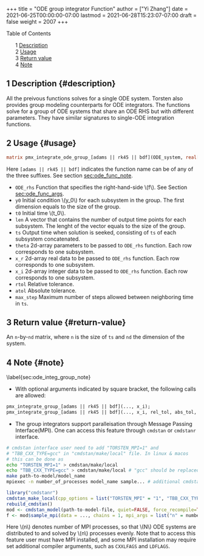 +++
title = "ODE group  integrator Function"
author = ["Yi Zhang"]
date = 2021-06-25T00:00:00-07:00
lastmod = 2021-06-28T15:23:07-07:00
draft = false
weight = 2007
+++

<style>
  .ox-hugo-toc ul {
    list-style: none;
  }
</style>
<div class="ox-hugo-toc toc">
<div></div>

<div class="heading">Table of Contents</div>

- <span class="section-num">1</span> [Description](#description)
- <span class="section-num">2</span> [Usage](#usage)
- <span class="section-num">3</span> [Return value](#return-value)
- <span class="section-num">4</span> [Note](#note)

</div>
<!--endtoc-->



## <span class="section-num">1</span> Description {#description}

All the preivous functions solves for a single ODE system. Torsten also
provides group modeling counterparts for ODE integrators. The
functions solve for a group of ODE systems that share an ODE RHS but with
different parameters. They have similar
signatures to single-ODE integration functions.


## <span class="section-num">2</span> Usage {#usage}

```stan
matrix pmx_integrate_ode_group_[adams || rk45 || bdf](ODE_system, real[ , ] y0, real t0, int[] len, real[] ts, real[ , ] theta, real[ , ] x_r, int[ , ] x_i, [ real rtol, real atol, int max_step ] );
```

Here `[adams || rk45 || bdf]` indicates the
function name can be of any of the three suffixes. See section [sec:ode_func_note](#sec:ode_func_note).

-   `ODE_rhs`
    Function that specifies the right-hand-side \\(f\\). See Section [sec:ode_func_args](#sec:ode_func_args).
-   `y0`
    Initial condition \\(y\_0\\) for each subsystem in the group. The
    first dimension equals to the size of the group.
-   `t0`
    Initial time \\(t\_0\\).
-   `len`
    A vector that contains the number of output time points for each
    subsystem. The lenght of the vector equals to the size of the group.
-   `ts`
    Output time when solution is seeked, consisting of
    `ts` of each subsystem concatenated.
-   `theta`
    2d-array parameters to be passed to `ODE_rhs`
    function. Each row corresponds to one subsystem.
-   `x_r`
    2d-array real data to be passed to `ODE_rhs` function.
    Each row corresponds to one subsystem.
-   `x_i`
    2d-array integer data to be passed to `ODE_rhs` function.
    Each row corresponds to one subsystem.
-   `rtol`
    Relative tolerance.
-   `atol`
    Absolute tolerance.
-   `max_step`
    Maximum number of steps allowed between neighboring time in `ts`.


## <span class="section-num">3</span> Return value {#return-value}

An `n`-by-`nd` matrix, where `n` is the size of `ts`
and `nd` the dimension of the system.


## <span class="section-num">4</span> Note {#note}

\label{sec:ode\_integ\_group\_note}

-   With optional arguments indicated by square bracket, the following calls are allowed:

<!--listend-->

```stan
pmx_integrate_group_[adams || rk45 || bdf](..., x_i);
pmx_integrate_group_[adams || rk45 || bdf](..., x_i, rel_tol, abs_tol, max_step);
```

-   The group integrators support paralleisation through Message Passing
    Interface(MPI). One can access this feature through `cmdstan` or
    `cmdstanr` interface.

<!--listend-->

```bash
# cmdstan interface user need to add "TORSTEN_MPI=1" and
# "TBB_CXX_TYPE=gcc" in "cmdstan/make/local" file. In linux & macos
# this can be done as
echo "TORSTEN_MPI=1" > cmdstan/make/local
echo "TBB_CXX_TYPE=gcc" > cmdstan/make/local # "gcc" should be replaced by user's C compiler
make path-to-model/model_name
mpiexec -n number_of_processes model_name sample... # additional cmdstan options
```

```r
library("cmdstanr")
cmdstan_make_local(cpp_options = list("TORSTEN_MPI" = "1", "TBB_CXX_TYPE"="gcc"))  # "gcc" should be replaced by user's C compiler
rebuild_cmdstan()
mod <- cmdstan_model(path-to-model-file, quiet=FALSE, force_recompile=TRUE)
f <- mod$sample_mpi(data = ..., chains = 1, mpi_args = list("n" = number_of_processes), refresh = 200)
```

Here \\(n\\) denotes number of MPI processes, so that \\(N\\)
ODE systems are distributed to and solved by \\(n\\)
processes evenly. Note that to access this feature user must have
MPI installed, and some MPI installation may require set additional
compiler arguments, such as `CXXLFAGS` and `LDFLAGS`.
